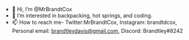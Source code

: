 - 👋 Hi, I’m @MrBrandtCox
- 👀 I’m interested in backpacking, hot springs, and coding.
- 📫 How to reach me- Twitter:MrBrandtCox, Instagram: brandtdcox, Personal email: brandtleydavis@gmail.com, Discord: Brandtley#8242
